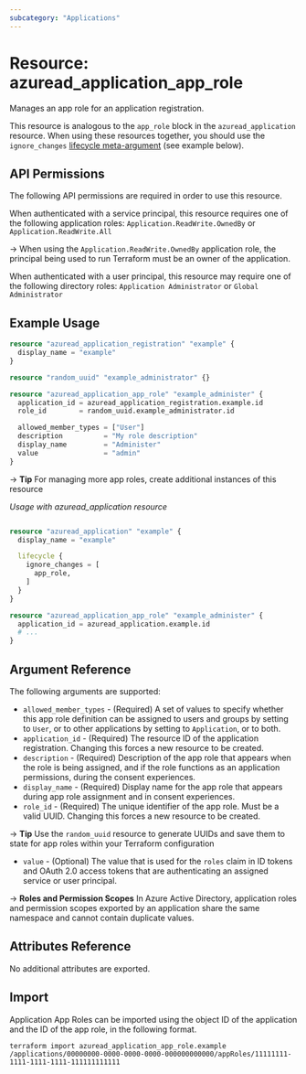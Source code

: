 ```yaml
---
subcategory: "Applications"
---
```


# Resource: azuread_application_app_role

Manages an app role for an application registration.

This resource is analogous to the `app_role` block in the `azuread_application` resource. When using these resources together, you should use the `ignore_changes` [lifecycle meta-argument](https://developer.hashicorp.com/terraform/language/meta-arguments/lifecycle) (see example below).

## API Permissions

The following API permissions are required in order to use this resource.

When authenticated with a service principal, this resource requires one of the following application roles: `Application.ReadWrite.OwnedBy` or `Application.ReadWrite.All`

-> When using the `Application.ReadWrite.OwnedBy` application role, the principal being used to run Terraform must be an owner of the application.

When authenticated with a user principal, this resource may require one of the following directory roles: `Application Administrator` or `Global Administrator`

## Example Usage

```terraform
resource "azuread_application_registration" "example" {
  display_name = "example"
}

resource "random_uuid" "example_administrator" {}

resource "azuread_application_app_role" "example_administer" {
  application_id = azuread_application_registration.example.id
  role_id        = random_uuid.example_administrator.id

  allowed_member_types = ["User"]
  description          = "My role description"
  display_name         = "Administer"
  value                = "admin"
}
```

-> **Tip** For managing more app roles, create additional instances of this resource

*Usage with azuread_application resource*

```terraform

resource "azuread_application" "example" {
  display_name = "example"

  lifecycle {
    ignore_changes = [
      app_role,
    ]
  }
}

resource "azuread_application_app_role" "example_administer" {
  application_id = azuread_application.example.id
  # ...
}
```

## Argument Reference

The following arguments are supported:

* `allowed_member_types` - (Required) A set of values to specify whether this app role definition can be assigned to users and groups by setting to `User`, or to other applications by setting to `Application`, or to both.
* `application_id` - (Required) The resource ID of the application registration. Changing this forces a new resource to be created.
* `description` - (Required) Description of the app role that appears when the role is being assigned, and if the role functions as an application permissions, during the consent experiences.
* `display_name` - (Required) Display name for the app role that appears during app role assignment and in consent experiences.
* `role_id` - (Required) The unique identifier of the app role. Must be a valid UUID. Changing this forces a new resource to be created.

-> **Tip** Use the `random_uuid` resource to generate UUIDs and save them to state for app roles within your Terraform configuration

* `value` - (Optional) The value that is used for the `roles` claim in ID tokens and OAuth 2.0 access tokens that are authenticating an assigned service or user principal.

-> **Roles and Permission Scopes** In Azure Active Directory, application roles and permission scopes exported by an application share the same namespace and cannot contain duplicate values.

## Attributes Reference

No additional attributes are exported.

## Import

Application App Roles can be imported using the object ID of the application and the ID of the app role, in the following format.

```shell
terraform import azuread_application_app_role.example /applications/00000000-0000-0000-0000-000000000000/appRoles/11111111-1111-1111-1111-111111111111
```
